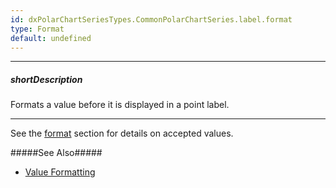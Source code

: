 ```yaml
---
id: dxPolarChartSeriesTypes.CommonPolarChartSeries.label.format
type: Format
default: undefined
---
```

---
##### shortDescription
Formats a value before it is displayed in a point label.

---
See the [format](/api-reference/50%20Common/Object%20Structures/Format '/Documentation/ApiReference/Common/Object_Structures/Format/') section for details on accepted values. 

#####See Also#####
- [Value Formatting](/Documentation/Guide/Common/Value_Formatting/)